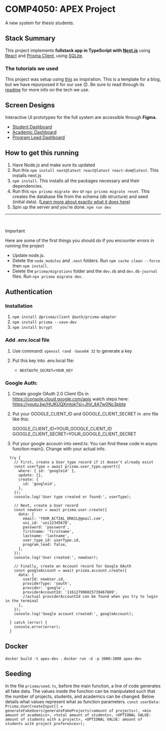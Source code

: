 # COMP4050: APEX Project

A new system for thesis students.

## Stack Summary

This project implements **fullstack app in TypeScript with [Next.js](https://nextjs.org/)** using [React](https://reactjs.org/) and [Prisma Client](https://www.prisma.io/docs/reference/tools-and-interfaces/prisma-client), using [SQLite](https://www.sqlite.org/index.html).

### The tutorials we used

This project was setup using [this](https://github.com/prisma/prisma-examples/blob/latest/typescript/rest-nextjs-api-routes) as inspiration. This is a template for a blog, but we have repurposed it for our use 😊. Be sure to read through its [readme](https://github.com/prisma/prisma-examples/blob/latest/typescript/rest-nextjs-api-routes/README.md) for more info on the tech we use.

## Screen Designs

Interactive UI prototypes for the full system are accessible through **Figma**.

- [Student Dashboard](https://www.figma.com/proto/fMPgdZwoHasicMGWoE4L4C/APEX-Nepal-UI-Design?node-id=1-2&starting-point-node-id=1%3A2&mode=design&t=th6ay7LQcseZouA4-1)
- [Academic Dashboard](https://www.figma.com/proto/fMPgdZwoHasicMGWoE4L4C/APEX-Nepal-UI-Design?node-id=224-366&mode=design&t=xuSzfmhjuEvJTni0-1)
- [Program Lead Dashboard](https://www.figma.com/proto/fMPgdZwoHasicMGWoE4L4C/APEX-Nepal-UI-Design?node-id=732-465&starting-point-node-id=732%3A465&mode=design&t=286tumBQcmNyNwAT-1)

## How to get this running

1. Have Node.js and make sure its updated
2. Run this `npm install next@latest react@latest react-dom@latest`. This installs next.js
3. `npm install`. This installs all the packages necessary and their dependencies.
4. Run this `npx prisma migrate dev` or `npx prisma migrate reset`. This creates the database file from the schema (db structure) and seed (initial data). ([Learn more about exactly what it does here](https://www.prisma.io/docs/concepts/components/prisma-migrate/migrate-development-production#production-and-testing-environments))
5. Spin up the server and you're done. `npm run dev`
   <br>

---

<br>

> [!IMPORTANT]
> Here are some of the first things you should do if you encounter errors in running the project
>
> - Update node.js.
> - Delete the `node_modules` and `.next` folders. Run `npm cache clean --force` then `npm install`.
> - Delete the `prisma/migrations` folder and the `dev.db` and `dev.db-journal` files. Run `npx prisma migrate dev`.

## Authentication

### Installation

1. `npm install @prisma/client @auth/prisma-adapter`
2. `npm install prisma --save-dev`
3. `npm install bcrypt`

### Add .env.local file

1. Use command: `openssl rand -base64 32` to generate a key

2. Put this key into .env.local file:
   - `NEXTAUTH_SECRET=YOUR_KEY`

### Google Auth:

1. Create google OAuth 2.0 Client IDs in https://console.cloud.google.com/apis
   watch steps here: https://youtu.be/HtJKUQXmtok?si=JhV_4A7w0Nc3pbte

2. Put your GOOGLE_CLIENT_ID and GOOGLE_CLIENT_SECRET in .env file like this:

   GOOGLE_CLIENT_ID=YOUR_GOOGLE_CLIENT_ID
   GOOGLE_CLIENT_SECRET=YOUR_GOOGLE_CLIENT_SECRET

3. Put your google accoutn into seed.ts:
   You can find these code in async function main().
   Change with your actual info.

```
  try {
    // First, create a User_type record if it doesn't already exist
    const userType = await prisma.user_type.upsert({
      where: { id: 'googleid' },
      update: {},
      create: {
        id: 'googleid',
      },
    });
    console.log('User type created or found:', userType);

    // Next, create a User record
    const newUser = await prisma.user.create({
      data: {
        email: 'YOUR_ACTIAL_EMAIL@gmail.com',
        uni_id: 'uni12345678',
        password: 'password',
        firstname: 'firstname',
        lastname: 'lastname',
        user_type_id: userType.id,
        program_lead: false,
      },
    });
    console.log('User created:', newUser);

    // Finally, create an Account record for Google OAuth
    const googleAccount = await prisma.account.create({
      data: {
        userId: newUser.id,
        providerType: 'oauth',
        provider: 'google',
        providerAccountId: '116127996025739467889',
        //actual providerAccountId can be found when you try to login in the terminal
      },
    });
    console.log('Google account created:', googleAccount);

  } catch (error) {
    console.error(error);
  }
```

## Docker

`docker build -t apex-dev .`
`docker run -d -p 3000:3000 apex-dev`

## Seeding

In the file `prisma/seed.ts`, before the main function, a line of code generates all fake data. The values inside the function can be manipulated such that the number of projects, students, and academics can be changed. Below details what values represent what as function parameters.
`const userData: Prisma.UserCreateInput[] = generateFakeUsers(generateFakeProjects(<amount of projects>), <min amount of academics>, <total amount of students>, <OPTIONAL VALUE: amount of students with a project>, <OPTIONAL VALUE: amount of students with project preferences>);`
